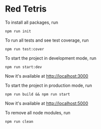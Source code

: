# Red Tetris

To install all packages, run

```
npm run init
```

To run all tests and see test coverage, run

```
npm run test:cover
```

To start the project in development mode, run

```
npm run start:dev
```

Now it's available at [http://localhost:3000](http://localhost:3000)

To start the project in production mode, run

```
npm run build && npm run start
```

Now it's available at [http://localhost:5000](http://localhost:5000)

To remove all node modules, run

```
npm run clean
```
